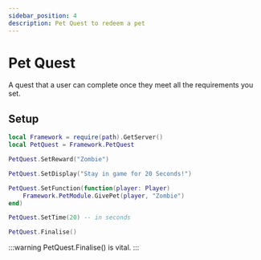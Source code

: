 ```yaml
---
sidebar_position: 4
description: Pet Quest to redeem a pet
---
```


# Pet Quest
A quest that a user can complete once they meet all the requirements you set.

## Setup
```lua
local Framework = require(path).GetServer()
local PetQuest = Framework.PetQuest

PetQuest.SetReward("Zombie")

PetQuest.SetDisplay("Stay in game for 20 Seconds!")

PetQuest.SetFunction(function(player: Player)
    Framework.PetModule.GivePet(player, "Zombie")
end)

PetQuest.SetTime(20) -- in seconds

PetQuest.Finalise()
```

:::warning
PetQuest.Finalise() is vital.
:::